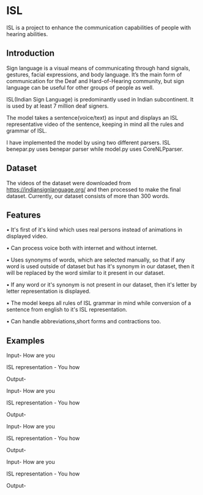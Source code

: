 
# ISL

ISL is a project to enhance the communication capabilities of people with hearing abilities.

## Introduction
Sign language is a visual means of communicating through hand signals, gestures, facial expressions, and body language.
It’s the main form of communication for the Deaf and Hard-of-Hearing community, but sign language can be useful for other groups of people as well. 

ISL(Indian Sign Language) is predominantly used in Indian subcontinent. It is used by at least 7 million deaf signers.

The model takes a sentence(voice/text) as input and displays an ISL representative video of the sentence, keeping in mind all the rules and grammar of ISL. 

I have implemented the model by using two different parsers. ISL benepar.py uses benepar parser while model.py uses CoreNLPparser.

## Dataset

The videos of the dataset were downloaded from https://indiansignlanguage.org/ and then processed to make the final dataset.
Currently, our dataset consists of more than 300 words.

## Features

• It's first of it's kind which uses real persons instead of animations in displayed video.

• Can process voice both with internet and without internet.

• Uses synonyms of words, which are selected manually, so that if any word is used outside of dataset but has it's synonym in our dataset, then it will be replaced by the word similar to it present in our dataset.

• If any word or it's synonym is not present in our dataset, then it's letter by letter representation is displayed.

• The model keeps all rules of ISL grammar in mind while conversion of a sentence from english to it's ISL representation.

• Can handle abbreviations,short forms and contractions too.
## Examples

Input- How are you

ISL representation - You how

Output-

Input- How are you

ISL representation - You how

Output-

Input- How are you

ISL representation - You how

Output-

Input- How are you

ISL representation - You how

Output-

